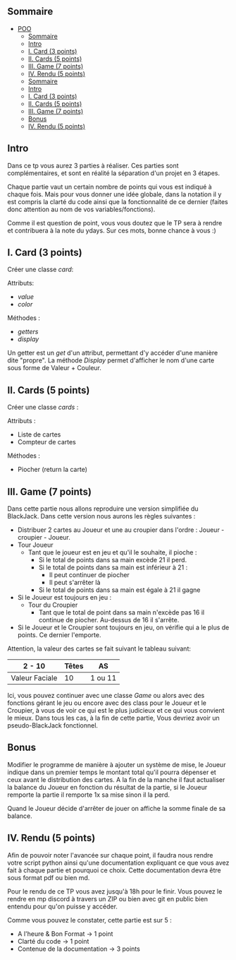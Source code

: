 ## Sommaire
- [POO](#poo)
  - [Sommaire](#sommaire)
  - [Intro](#intro)
  - [I. Card (3 points)](#i-card-3-points)
  - [II. Cards (5 points)](#ii-cards-5-points)
  - [III. Game (7 points)](#iii-game-7-points)
  - [IV. Rendu (5 points)](#iv-rendu-5-points)
  - [Sommaire](#sommaire-1)
  - [Intro](#intro-1)
  - [I. Card (3 points)](#i-card-3-points-1)
  - [II. Cards (5 points)](#ii-cards-5-points-1)
  - [III. Game (7 points)](#iii-game-7-points-1)
  - [Bonus](#bonus)
  - [IV. Rendu (5 points)](#iv-rendu-5-points-1)

## Intro

Dans ce tp vous aurez 3 parties à réaliser. Ces parties sont complémentaires, et sont en réalité la séparation d'un projet en 3 étapes.

Chaque partie vaut un certain nombre de points qui vous est indiqué à chaque fois. Mais pour vous donner une idée globale, dans la notation il y est compris la clarté du code ainsi que la fonctionnalité de ce dernier (faites donc attention au nom de vos variables/fonctions).

Comme il est question de point, vous vous doutez que le TP sera à rendre et contribuera à la note du ydays. Sur ces mots, bonne chance à vous :)

## I. Card (3 points)

Créer une classe *card*:

Attributs:
- *value* 
- *color*

Méthodes :
- *getters* 
- *display*

Un getter est un *get* d'un attribut, permettant d'y accéder d'une manière dite "propre". 
La méthode *Display* permet d'afficher le nom d'une carte sous forme de Valeur + Couleur.

## II. Cards (5 points)

Créer une classe *cards* :

Attributs :
- Liste de cartes
- Compteur de cartes

Méthodes :
- Piocher (return la carte)

## III. Game (7 points)

Dans cette partie nous allons reproduire une version simplifiée du BlackJack. Dans cette version nous aurons les règles suivantes :

- Distribuer 2 cartes au Joueur et une au croupier dans l'ordre : Joueur - croupier - Joueur.
- Tour Joueur
  - Tant que le joueur est en jeu et qu'il le souhaite, il pioche :
    - Si le total de points dans sa main excède 21 il perd.
    - Si le total de points dans sa main est inférieur à 21 :
      - Il peut continuer de piocher
      - Il peut s'arrêter là
    - Si le total de points dans sa main est égale à 21 il gagne
- Si le Joueur est toujours en jeu :
  - Tour du Croupier 
    - Tant que le total de point dans sa main n'excède pas 16 il continue de piocher. Au-dessus de 16 il s'arrête.
- Si le Joueur et le Croupier sont toujours en jeu, on vérifie qui a le plus de points. Ce dernier l'emporte.

Attention, la valeur des cartes se fait suivant le tableau suivant:

|     2 - 10     | Têtes |   AS   | 
|----------------|------ |--------|
| Valeur Faciale |  10   | 1 ou 11|

Ici, vous pouvez continuer avec une classe *Game* ou alors avec des fonctions gérant le jeu ou encore avec des class pour le Joueur et le Croupier, à vous de voir ce qui est le plus judicieux et ce qui vous convient le mieux.
Dans tous les cas, à la fin de cette partie, Vous devriez avoir un pseudo-BlackJack fonctionnel.

## Bonus 

Modifier le programme de manière à ajouter un système de mise, le Joueur indique dans un premier temps le montant total qu'il pourra dépenser et ceux avant le distribution des cartes. A la fin de la manche il faut actualiser la balance du Joueur en fonction du résultat de la partie, si le Joueur remporte la partie il remporte 1x sa mise sinon il la perd.

Quand le Joueur décide d'arrêter de jouer on affiche la somme finale de sa balance.

## IV. Rendu (5 points)

Afin de pouvoir noter l'avancée sur chaque point, il faudra nous rendre votre script python ainsi qu'une documentation expliquant ce que vous avez fait à chaque partie et pourquoi ce choix. Cette documentation devra être sous format pdf ou bien md. 

Pour le rendu de ce TP vous avez jusqu'à 18h pour le finir. Vous pouvez le rendre en mp discord à travers un ZIP ou bien avec git en public bien entendu pour qu'on puisse y accéder.

Comme vous pouvez le constater, cette partie est sur 5 :
- A l'heure & Bon Format -> 1 point
- Clarté du code -> 1 point
- Contenue de la documentation -> 3 points